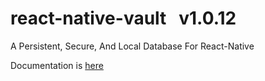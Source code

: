 # **react-native-vault** &nbsp; v1.0.12

A Persistent, Secure, And Local Database For React-Native

Documentation is [here](https://mattperls-code.github.io/react-native-vault)